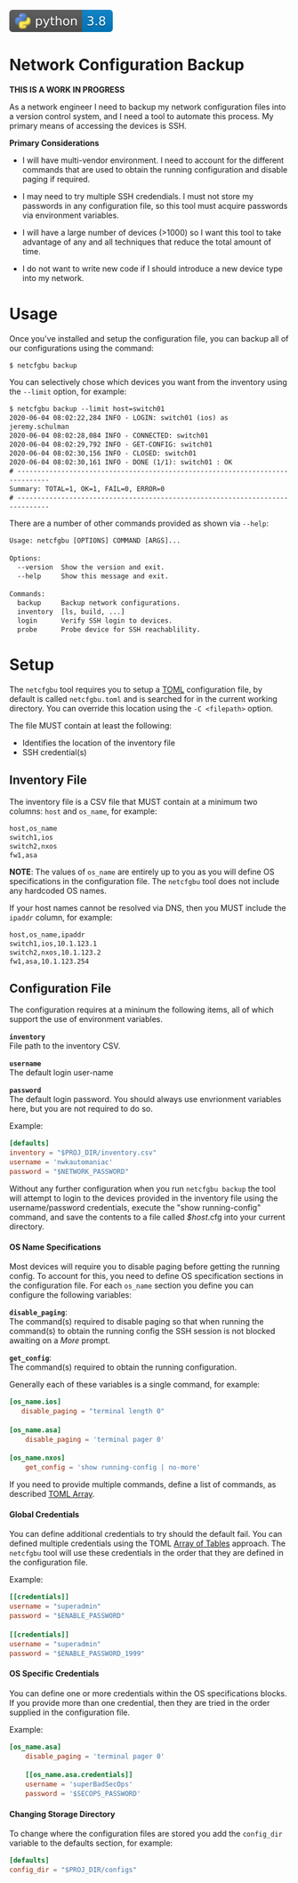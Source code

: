 ![py38](docs/py38.svg)

# Network Configuration Backup

**THIS IS A WORK IN PROGRESS**

As a network engineer I need to backup my network configuration files into a
version control system, and I need a tool to automate this process.  My primary
means of accessing the devices is SSH.

**Primary Considerations**    
* I will have multi-vendor environment. I need to account for the different commands
that are used to obtain the running configuration and disable paging if required.

* I may need to try multiple SSH credendials.  I must not store my passwords in any configuration file,
so this tool must acquire passwords via environment variables.

* I will have a large number of devices (>1000) so I want this tool to take
advantage of any and all techniques that reduce the total amount of time.

* I do not want to write new code if I should introduce a new device type into my network.

# Usage

Once you've installed and setup the configuration file, you can backup all of
our configurations using the command:

```shell script
$ netcfgbu backup
```

You can selectively chose which devices you want from the inventory using the
`--limit` option, for example:

```shell script
$ netcfgbu backup --limit host=switch01
2020-06-04 08:02:22,284 INFO - LOGIN: switch01 (ios) as jeremy.schulman
2020-06-04 08:02:28,084 INFO - CONNECTED: switch01
2020-06-04 08:02:29,792 INFO - GET-CONFIG: switch01
2020-06-04 08:02:30,156 INFO - CLOSED: switch01
2020-06-04 08:02:30,161 INFO - DONE (1/1): switch01 : OK
# ------------------------------------------------------------------------------
Summary: TOTAL=1, OK=1, FAIL=0, ERROR=0
# ------------------------------------------------------------------------------
```

There are a number of other commands provided as shown via `--help`:

```text
Usage: netcfgbu [OPTIONS] COMMAND [ARGS]...

Options:
  --version  Show the version and exit.
  --help     Show this message and exit.

Commands:
  backup     Backup network configurations.
  inventory  [ls, build, ...]
  login      Verify SSH login to devices.
  probe      Probe device for SSH reachablility.
```

# Setup

The `netcfgbu` tool requires you to setup a
[TOML](https://github.com/toml-lang/toml) configuration file, by default is
called `netcfgbu.toml` and is searched for in the current working directory. 
You can override this location using the `-C <filepath>` option.

The file MUST contain at least the following:

  * Identifies the location of the inventory file
  * SSH credential(s)
  
## Inventory File

The inventory file is a CSV file that MUST contain at a minimum two columns: `host` and `os_name`, for example:

```csv
host,os_name
switch1,ios
switch2,nxos
fw1,asa
``` 

**NOTE**:  The values of `os_name` are entirely up to you as you will define OS
           specifications in the configuration file.  The `netcfgbu` tool does
           not include any hardcoded OS names.

If your host names cannot be resolved via DNS, then you MUST include the `ipaddr` column, for example:

```csv
host,os_name,ipaddr
switch1,ios,10.1.123.1
switch2,nxos,10.1.123.2
fw1,asa,10.1.123.254
``` 

## Configuration File

The configuration requires at a mininum the following items, all of which support the use
of environment variables.

**`inventory`**<br/>
File path to the inventory CSV. 

**`username`**<br/>
The default login user-name

**`password`**<br/>
The default login password.  You should always use envrionment variables here,
but you are not required to do so.

Example:
```toml
[defaults]
inventory = "$PROJ_DIR/inventory.csv"
username = 'nwkautomaniac'
password = "$NETWORK_PASSWORD"
```

Without any further configuration when you run `netcfgbu backup` the tool will
attempt to login to the devices provided in the inventory file using the
username/password credentials, execute the "show running-config" command, and
save the contents to a file called _$host_.cfg into your current directory.

#### OS Name Specifications
Most devices will require you to disable paging before getting the running
config.  To account for this, you need to define OS specification sections in
the configuration file.  For each `os_name` section you define you can configure
the following variables:  

**`disable_paging`**:<br/>
The command(s) required to disable paging so that when running the command(s) to
obtain the running config the SSH session is not blocked awaiting on a _More_ prompt.

**`get_config`**:<br/>
The command(s) required to obtain the running configuration.

Generally each of these variables is a single command, for example:

```toml
[os_name.ios]
   disable_paging = "terminal length 0"

[os_name.asa]
    disable_paging = 'terminal pager 0'

[os_name.nxos]
    get_config = 'show running-config | no-more'
```

If you need to provide multiple commands, define a list of commands, as described
[TOML Array](https://github.com/toml-lang/toml#user-content-array).

#### Global Credentials
You can define additional credentials to try should the default fail.  You can
defined multiple credentials using the TOML [Array of
Tables](https://github.com/toml-lang/toml#user-content-array-of-tables)
approach.  The `netcfgbu` tool will use these credentials in the order that they 
are defined in the configuration file.

Example:
```toml
[[credentials]]
username = "superadmin"
password = "$ENABLE_PASSWORD"

[[credentials]]
username = "superadmin"
password = "$ENABLE_PASSWORD_1999"
```

#### OS Specific Credentials
You can define one or more credentials within the OS specifications blocks.  If you provide more than
one credential, then they are tried in the order supplied in the configuration file. 

Example:
```toml
[os_name.asa]
    disable_paging = 'terminal pager 0'

    [[os_name.asa.credentials]]
    username = 'superBadSecOps'
    password = '$SECOPS_PASSWORD'
```

#### Changing Storage Directory
To change where the configuration files are stored you add the `config_dir`
variable to the defaults section, for example:

```toml
[defaults]
config_dir = "$PROJ_DIR/configs"
```
